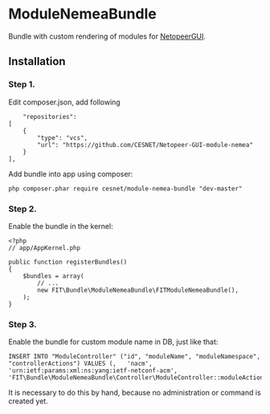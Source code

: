 ModuleNemeaBundle
========================

Bundle with custom rendering of modules for [NetopeerGUI](https://github.com/CESNET/Netopeer-GUI).

## Installation

### Step 1.
Edit composer.json, add following

		"repositories":
    [
        {
            "type": "vcs",
            "url": "https://github.com/CESNET/Netopeer-GUI-module-nemea"
        }
    ],

Add bundle into app using composer:

	php composer.phar require cesnet/module-nemea-bundle "dev-master"

### Step 2.
Enable the bundle in the kernel:

	<?php
	// app/AppKernel.php

	public function registerBundles()
	{
	    $bundles = array(
	        // ...
	        new FIT\Bundle\ModuleNemeaBundle\FITModuleNemeaBundle(),
	    );
	}

### Step 3.
Enable the bundle for custom module name in DB, just like that:

	INSERT INTO "ModuleController" ("id", "moduleName", "moduleNamespace", "controllerActions") VALUES (,	'nacm',	'urn:ietf:params:xml:ns:yang:ietf-netconf-acm',	'FIT\Bundle\ModuleNemeaBundle\Controller\ModuleController::moduleAction');

It is necessary to do this by hand, because no administration or command is created yet.
